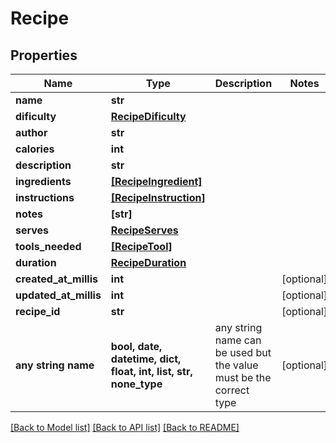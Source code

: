 # Recipe


## Properties
Name | Type | Description | Notes
------------ | ------------- | ------------- | -------------
**name** | **str** |  | 
**dificulty** | [**RecipeDificulty**](RecipeDificulty.md) |  | 
**author** | **str** |  | 
**calories** | **int** |  | 
**description** | **str** |  | 
**ingredients** | [**[RecipeIngredient]**](RecipeIngredient.md) |  | 
**instructions** | [**[RecipeInstruction]**](RecipeInstruction.md) |  | 
**notes** | **[str]** |  | 
**serves** | [**RecipeServes**](RecipeServes.md) |  | 
**tools_needed** | [**[RecipeTool]**](RecipeTool.md) |  | 
**duration** | [**RecipeDuration**](RecipeDuration.md) |  | 
**created_at_millis** | **int** |  | [optional] 
**updated_at_millis** | **int** |  | [optional] 
**recipe_id** | **str** |  | [optional] 
**any string name** | **bool, date, datetime, dict, float, int, list, str, none_type** | any string name can be used but the value must be the correct type | [optional]

[[Back to Model list]](../README.md#documentation-for-models) [[Back to API list]](../README.md#documentation-for-api-endpoints) [[Back to README]](../README.md)


